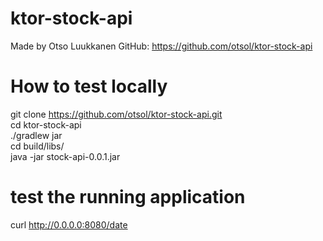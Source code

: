 # ktor-stock-api
Made by Otso Luukkanen
GitHub: https://github.com/otsol/ktor-stock-api

# How to test locally
git clone https://github.com/otsol/ktor-stock-api.git  
cd ktor-stock-api  
./gradlew jar  
cd build/libs/  
java -jar stock-api-0.0.1.jar  

# test the running application
curl http://0.0.0.0:8080/date

